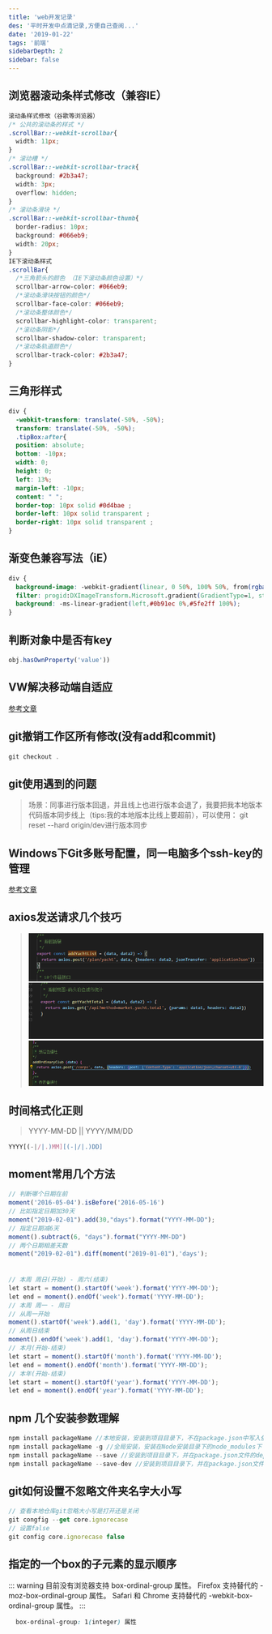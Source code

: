 ```yaml
---
title: 'web开发记录'
des: '平时开发中点滴记录,方便自己查阅...'
date: '2019-01-22'
tags: '前端'
sidebarDepth: 2
sidebar: false
---
```

## 浏览器滚动条样式修改（兼容IE）
```css
滚动条样式修改（谷歌等浏览器）
/* 公共的滚动条的样式 */
.scrollBar::-webkit-scrollbar{
  width: 11px;
}
/* 滚动槽 */
.scrollBar::-webkit-scrollbar-track{
  background: #2b3a47;
  width: 3px;
  overflow: hidden;
}
/* 滚动条滑块 */
.scrollBar::-webkit-scrollbar-thumb{
  border-radius: 10px;
  background: #066eb9;
  width: 20px;
}
IE下滚动条样式
.scrollBar{
  /*三角箭头的颜色 （IE下滚动条颜色设置）*/
  scrollbar-arrow-color: #066eb9;
  /*滚动条滑块按钮的颜色*/
  scrollbar-face-color: #066eb9;
  /*滚动条整体颜色*/
  scrollbar-highlight-color: transparent;
  /*滚动条阴影*/
  scrollbar-shadow-color: transparent;
  /*滚动条轨道颜色*/
  scrollbar-track-color: #2b3a47;
}
```
## 三角形样式
```css
div {
  -webkit-transform: translate(-50%, -50%);
  transform: translate(-50%, -50%);
  .tipBox:after{
  position: absolute;
  bottom: -10px;
  width: 0;
  height: 0;
  left: 13%;
  margin-left: -10px;
  content: " ";
  border-top: 10px solid #0d4bae ;
  border-left: 10px solid transparent ;
  border-right: 10px solid transparent ;
}
```
## 渐变色兼容写法（iE）
```css
div {
  background-image: -webkit-gradient(linear, 0 50%, 100% 50%, from(rgba(11, 145, 236, 1)), to(rgba(95, 226, 255, 1)));
  filter: progid:DXImageTransform.Microsoft.gradient(GradientType=1, startColorstr=#0b91ec, endColorstr=#5fe2ff);
  background: -ms-linear-gradient(left,#0b91ec 0%,#5fe2ff 100%);
}
```
## 判断对象中是否有key
```js
obj.hasOwnProperty('value'))
```
## VW解决移动端自适应
[参考文章](https://juejin.im/entry/5aa09c3351882555602077ca)

## git撤销工作区所有修改(没有add和commit)
```js
git checkout .
```
## git使用遇到的问题
> 场景：同事进行版本回退，并且线上也进行版本会退了，我要把我本地版本代码版本同步线上（tips:我的本地版本比线上要超前），可以使用： git reset --hard origin/dev进行版本同步

## Windows下Git多账号配置，同一电脑多个ssh-key的管理
[参考文章](https://www.cnblogs.com/popfisher/p/5731232.html)

## axios发送请求几个技巧
> ![截图](../images/img1.png)
> ![截图](../images/img2.png)
> ![截图](../images/img3.png)

## 时间格式化正则
> YYYY-MM-DD || YYYY/MM/DD
```js
YYYY[(-|/|.)MM][(-|/|.)DD]
```
## moment常用几个方法
```js
// 判断哪个日期在前
moment('2016-05-04').isBefore('2016-05-16')
// 比如指定日期加30天
moment("2019-02-01").add(30,"days").format("YYYY-MM-DD");
// 指定日期减6天
moment().subtract(6, "days").format("YYYY-MM-DD")
// 两个日期相差天数
moment("2019-02-01").diff(moment("2019-01-01"),'days');


// 本周 周日(开始) - 周六(结束)
let start = moment().startOf('week').format('YYYY-MM-DD');
let end = moment().endOf('week').format('YYYY-MM-DD');
// 本周 周一 - 周日
// 从周一开始
moment().startOf('week').add(1, 'day').format('YYYY-MM-DD');
// 从周日结束
moment().endOf('week').add(1, 'day').format('YYYY-MM-DD');
// 本月(开始-结束)
let start = moment().startOf('month').format('YYYY-MM-DD');
let end = moment().endOf('month').format('YYYY-MM-DD');
// 本年(开始-结束)
let start = moment().startOf('year').format('YYYY-MM-DD');
let end = moment().endOf('year').format('YYYY-MM-DD');
```
## npm 几个安装参数理解
```js
npm install packageName //本地安装，安装到项目目录下，不在package.json中写入依赖
npm install packageName -g //全局安装，安装在Node安装目录下的node_modules下
npm install packageName --save //安装到项目目录下，并在package.json文件的dependencies中写入依赖，简写为-S
npm install packageName --save-dev //安装到项目目录下，并在package.json文件的devDependencies中写入依赖，简写为-D
```
## git如何设置不忽略文件夹名字大小写
```js
// 查看本地仓库git忽略大小写是打开还是关闭
git congfig --get core.ignorecase
// 设置false
git config core.ignorecase false
```

## 指定的一个box的子元素的显示顺序
::: warning
  目前没有浏览器支持 box-ordinal-group 属性。
  Firefox 支持替代的 -moz-box-ordinal-group 属性。
  Safari 和 Chrome 支持替代的 -webkit-box-ordinal-group 属性。
:::
```css
  box-ordinal-group: 1(integer) 属性
```

